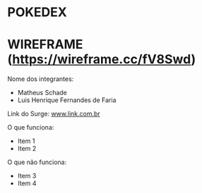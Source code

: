 # POKEDEX

# WIREFRAME (https://wireframe.cc/fV8Swd)

Nome dos integrantes: 
- Matheus Schade
- Luis Henrique Fernandes de Faria

Link do Surge: www.link.com.br

O que funciona:
- Item 1
- Item 2

O que não funciona: 
- Item 3
- Item 4
